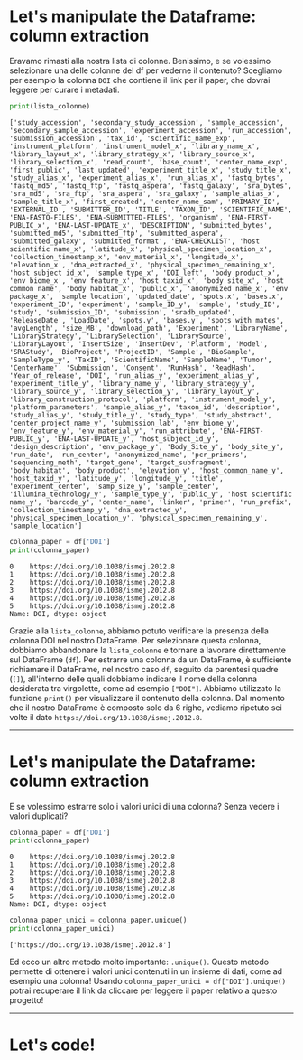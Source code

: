 # Let's manipulate the Dataframe: column extraction

Eravamo rimasti alla nostra lista di colonne. Benissimo, e se volessimo selezionare una delle colonne del df per vederne il contenuto? Scegliamo per esempio la colonna `DOI` che contiene il link per il paper, che dovrai leggere per curare i metadati.

```python
print(lista_colonne)
```

```out
['study_accession', 'secondary_study_accession', 'sample_accession', 'secondary_sample_accession', 'experiment_accession', 'run_accession', 'submission_accession', 'tax_id', 'scientific_name_exp', 'instrument_platform', 'instrument_model_x', 'library_name_x', 'library_layout_x', 'library_strategy_x', 'library_source_x', 'library_selection_x', 'read_count', 'base_count', 'center_name_exp', 'first_public', 'last_updated', 'experiment_title_x', 'study_title_x', 'study_alias_x', 'experiment_alias_x', 'run_alias_x', 'fastq_bytes', 'fastq_md5', 'fastq_ftp', 'fastq_aspera', 'fastq_galaxy', 'sra_bytes', 'sra_md5', 'sra_ftp', 'sra_aspera', 'sra_galaxy', 'sample_alias_x', 'sample_title_x', 'first_created', 'center_name_sam', 'PRIMARY_ID', 'EXTERNAL_ID', 'SUBMITTER_ID', 'TITLE', 'TAXON_ID', 'SCIENTIFIC_NAME', 'ENA-FASTQ-FILES', 'ENA-SUBMITTED-FILES', 'organism', 'ENA-FIRST-PUBLIC_x', 'ENA-LAST-UPDATE_x', 'DESCRIPTION', 'submitted_bytes', 'submitted_md5', 'submitted_ftp', 'submitted_aspera', 'submitted_galaxy', 'submitted_format', 'ENA-CHECKLIST', 'host scientific name_x', 'latitude_x', 'physical_specimen_location_x', 'collection_timestamp_x', 'env_material_x', 'longitude_x', 'elevation_x', 'dna_extracted_x', 'physical_specimen_remaining_x', 'host subject id_x', 'sample type_x', 'DOI_left', 'body product_x', 'env biome_x', 'env feature_x', 'host taxid_x', 'body site_x', 'host common name', 'body habitat_x', 'public_x', 'anonymized name_x', 'env package_x', 'sample location', 'updated_date', 'spots.x', 'bases.x', 'experiment_ID', 'experiment', 'sample_ID_y', 'sample', 'study_ID', 'study', 'submission_ID', 'submission', 'sradb_updated', 'ReleaseDate', 'LoadDate', 'spots.y', 'bases.y', 'spots_with_mates', 'avgLength', 'size_MB', 'download_path', 'Experiment', 'LibraryName', 'LibraryStrategy', 'LibrarySelection', 'LibrarySource', 'LibraryLayout', 'InsertSize', 'InsertDev', 'Platform', 'Model', 'SRAStudy', 'BioProject', 'ProjectID', 'Sample', 'BioSample', 'SampleType_y', 'TaxID', 'ScientificName', 'SampleName', 'Tumor', 'CenterName', 'Submission', 'Consent', 'RunHash', 'ReadHash', 'Year_of_release', 'DOI', 'run_alias_y', 'experiment_alias_y', 'experiment_title_y', 'library_name_y', 'library_strategy_y', 'library_source_y', 'library_selection_y', 'library_layout_y', 'library_construction_protocol', 'platform', 'instrument_model_y', 'platform_parameters', 'sample_alias_y', 'taxon_id', 'description', 'study_alias_y', 'study_title_y', 'study_type', 'study_abstract', 'center_project_name_y', 'submission_lab', 'env_biome_y', 'env_feature_y', 'env_material_y', 'run_attribute', 'ENA-FIRST-PUBLIC_y', 'ENA-LAST-UPDATE_y', 'host_subject_id_y', 'design_description', 'env_package_y', 'Body_Site_y', 'body_site_y', 'run_date', 'run_center', 'anonymized_name', 'pcr_primers', 'sequencing_meth', 'target_gene', 'target_subfragment', 'body_habitat', 'body_product', 'elevation_y', 'host_common_name_y', 'host_taxid_y', 'latitude_y', 'longitude_y', 'title', 'experiment_center', 'samp_size_y', 'sample_center', 'illumina_technology_y', 'sample_type_y', 'public_y', 'host scientific name_y', 'barcode_y', 'center_name', 'linker', 'primer', 'run_prefix', 'collection_timestamp_y', 'dna_extracted_y', 'physical_specimen_location_y', 'physical_specimen_remaining_y', 'sample_location']
```
```python
colonna_paper = df['DOI']
print(colonna_paper)
```
```out
0    https://doi.org/10.1038/ismej.2012.8
1    https://doi.org/10.1038/ismej.2012.8
2    https://doi.org/10.1038/ismej.2012.8
3    https://doi.org/10.1038/ismej.2012.8
4    https://doi.org/10.1038/ismej.2012.8
5    https://doi.org/10.1038/ismej.2012.8
Name: DOI, dtype: object
```

Grazie alla `lista_colonne`, abbiamo potuto verificare la presenza della colonna DOI nel nostro DataFrame. Per selezionare questa colonna, dobbiamo abbandonare la `lista_colonne` e tornare a lavorare direttamente sul DataFrame (`df`). Per estrarre una colonna da un DataFrame, è sufficiente richiamare il DataFrame, nel nostro caso `df`, seguito da parentesi quadre (`[]`), all'interno delle quali dobbiamo indicare il nome della colonna desiderata tra virgolette, come ad esempio `["DOI"]`. Abbiamo utilizzato la funzione `print()` per visualizzare il contenuto della colonna. Dal momento che il nostro DataFrame è composto solo da 6 righe, vediamo ripetuto sei volte il dato `https://doi.org/10.1038/ismej.2012.8`.

---

# Let's manipulate the Dataframe: column extraction

E se volessimo estrarre solo i valori unici di una colonna? Senza vedere i valori duplicati?

```python
colonna_paper = df['DOI']
print(colonna_paper)
```
```out
0    https://doi.org/10.1038/ismej.2012.8
1    https://doi.org/10.1038/ismej.2012.8
2    https://doi.org/10.1038/ismej.2012.8
3    https://doi.org/10.1038/ismej.2012.8
4    https://doi.org/10.1038/ismej.2012.8
5    https://doi.org/10.1038/ismej.2012.8
Name: DOI, dtype: object
```
```python
colonna_paper_unici = colonna_paper.unique()
print(colonna_paper_unici)
```
```out
['https://doi.org/10.1038/ismej.2012.8']
```

Ed ecco un altro metodo molto importante: `.unique()`. Questo metodo permette di ottenere i valori unici contenuti in un insieme di dati, come ad esempio una colonna! Usando `colonna_paper_unici = df["DOI"].unique()` potrai recuperare il link da cliccare per leggere il paper relativo a questo progetto!

---

# Let's code!
